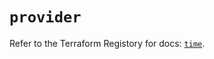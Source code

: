 # `provider`

Refer to the Terraform Registory for docs: [`time`](https://www.terraform.io/docs/providers/time).
